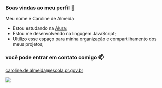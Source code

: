 ### Boas vindas ao meu perfil 💙

Meu nome é Caroline de Almeida

- Estou estudando na [Alura](https://www.alura.com.br);
- Estou me desenvolvendo na lingugem JavaScript;
- Ultilizo esse espaço para minha organização e compartilhamento dos meus projetos;

### você pode entrar em contato comigo 📫

caroline.de.almeida@escola.pr.gov.br

![](https://media.tenor.com/v7pIpaAmTjUAAAAd/olddance.gif)
